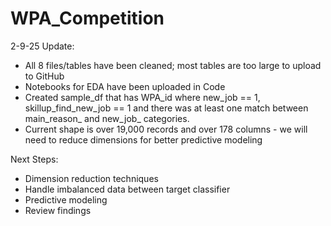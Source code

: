 # WPA_Competition

2-9-25 Update:
- All 8 files/tables have been cleaned; most tables are too large to upload to GitHub
- Notebooks for EDA have been uploaded in Code
- Created sample_df that has WPA_id where new_job == 1, skillup_find_new_job == 1 and there was at least one match between main_reason_ and new_job_ categories.
- Current shape is over 19,000 records and over 178 columns - we will need to reduce dimensions for better predictive modeling

Next Steps:
- Dimension reduction techniques
- Handle imbalanced data between target classifier
- Predictive modeling
- Review findings
